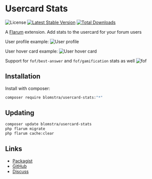 # Usercard Stats

![License](https://img.shields.io/badge/license-MIT-blue.svg) [![Latest Stable Version](https://img.shields.io/packagist/v/blomstra/usercard-stats.svg)](https://packagist.org/packages/blomstra/usercard-stats) [![Total Downloads](https://img.shields.io/packagist/dt/blomstra/usercard-stats.svg)](https://packagist.org/packages/blomstra/usercard-stats)

A [Flarum](http://flarum.org) extension. Add stats to the usercard for your forum users

User profile example:
![User profile](https://user-images.githubusercontent.com/16573496/169901402-e9b5bf80-2f90-400a-b6a3-bc3f955e1d60.png)

User hover card example:
![User hover card](https://user-images.githubusercontent.com/16573496/169901541-48ebeae0-0b59-474a-9854-a40ca6dd860a.png)

Support for `fof/best-answer` and `fof/gamification` stats as well
![fof](https://user-images.githubusercontent.com/16573496/169902583-bff7774c-da83-4a0c-af0d-5c3bd9795ecd.png)

## Installation

Install with composer:

```sh
composer require blomstra/usercard-stats:"*"
```

## Updating

```sh
composer update blomstra/usercard-stats
php flarum migrate
php flarum cache:clear
```

## Links

- [Packagist](https://packagist.org/packages/blomstra/usercard-stats)
- [GitHub](https://github.com/blomstra/flarum-ext-usercard-stats)
- [Discuss](https://discuss.flarum.org/d/30873)

